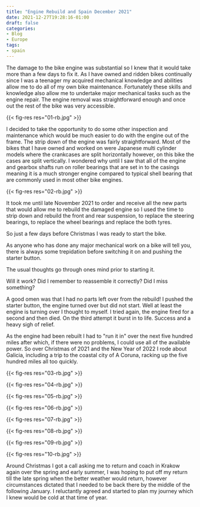 ```yaml
---
title: "Engine Rebuild and Spain December 2021"
date: 2021-12-27T19:28:16-01:00
draft: false
categories:
- Blog
- Europe
tags:
- spain
---
```

The damage to the bike engine was substantial so I knew that it would take more than a few days to fix it. As I have owned and ridden bikes continually since I was a teenager my acquired mechanical knowledge and abilities allow me to do all of my own bike maintenance. Fortunately these skills and knowledge also allow me to undertake major mechanical tasks such as the engine repair. The engine removal was straightforward enough and once out the rest of the bike was very accessible.

{{< fig-res res="01-rb.jpg" >}}

<!--more-->

I decided to take the opportunity to do some other inspection and maintenance which would be much easier to do with the engine out of the frame. The strip down of the engine was fairly straightforward. Most of the bikes that I have owned and worked on were Japanese multi cylinder models where the crankcases are split horizontally however, on this bike the cases are split vertically. I wondered why until I saw that all of the engine and gearbox shafts run on roller bearings that are set in to the casings meaning it is a much stronger engine compared to typical shell bearing that are commonly used in most other bike engines.

{{< fig-res res="02-rb.jpg" >}}

It took me until late November 2021 to order and receive all the new parts that would allow me to rebuild the damaged engine so I used the time to strip down and rebuild the front and rear suspension, to replace the steering bearings, to replace the wheel bearings and replace the both tyres.

So just a few days before Christmas I was ready to start the bike. 

As anyone who has done any major mechanical work on a bike will tell you, there is always some trepidation before switching it on and pushing the starter button. 

The usual thoughts go through ones mind prior to starting it. 

Will it work? Did I remember to reassemble it correctly? Did I miss something? 

A good omen was that I had no parts left over from the rebuild! I pushed the starter button, the engine turned over but did not start. Well at least the engine is turning over I thought to myself. I tried again, the engine fired for a second and then died. On the third attempt it burst in to life. Success and a heavy sigh of relief. 

As the engine had been rebuilt I had to "run it in" over the next five hundred miles after which, if there were no problems, I could use all of the available power. So over Christmas of 2021 and the New Year of 2022 I rode about Galicia, including a trip to the coastal city of A Coruna, racking up the five hundred miles all too quickly.

{{< fig-res res="03-rb.jpg" >}}

{{< fig-res res="04-rb.jpg" >}}

{{< fig-res res="05-rb.jpg" >}}

{{< fig-res res="06-rb.jpg" >}}

{{< fig-res res="07-rb.jpg" >}}

{{< fig-res res="08-rb.jpg" >}}

{{< fig-res res="09-rb.jpg" >}}

{{< fig-res res="10-rb.jpg" >}}

Around Christmas I got a call asking me to return and coach in Krakow again over the spring and early summer, I was hoping to put off my return till the late spring when the better weather would return, however circumstances dictated that I needed to be back there by the middle of the following January. I reluctantly agreed and started to plan my journey which I knew would be cold at that time of year.
